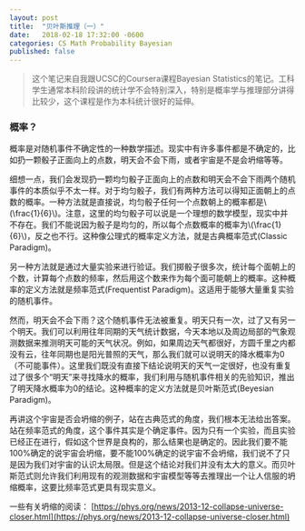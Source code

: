 ```yaml
---
layout: post
title:  "贝叶斯推理（一）"
date:   2018-02-18 17:32:00 -0600
categories: CS Math Probability Bayesian
published: false
---
```


<script src="https://cdnjs.cloudflare.com/ajax/libs/mathjax/2.7.0/MathJax.js?config=TeX-AMS-MML_HTMLorMML" type="text/javascript"></script>

>这个笔记来自我跟UCSC的Coursera课程Bayesian Statistics的笔记。工科学生通常本科阶段讲的统计学不会特别深入，特别是概率学与推理部分讲得比较少，这个课程是作为本科统计很好的延伸。

### 概率？

概率是对随机事件不确定性的一种数学描述。现实中有许多事件都是不确定的，比如扔一颗骰子正面向上的点数，明天会不会下雨，或者宇宙是不是会坍缩等等。

细想一点，我们会发现扔一颗均匀骰子正面向上的点数和明天会不会下雨两个随机事件的本质似乎不太一样。对于均匀骰子，我们有两种方法可以得知正面朝上的点数的概率。一种方法就是直接说，均匀骰子任何一个点数朝上的概率都是\\(\frac{1}{6}\\)。注意，这里的均匀骰子可以说是一个理想的数学模型，现实中并不存在。我们不能说因为骰子是均匀的，所以每个点数概率的概率为\\(\frac{1}{6}\\)，反之也不行。这种像公理式的概率定义方法，就是古典概率范式(Classic Paradigm)。

另一种方法就是通过大量实验来进行验证。我们掷骰子很多次，统计每个面朝上的个数，计算每个点数的频率，然后用这个数来作为每个面可能朝上的概率。这种概率的定义方法就是频率范式(Frequentist Paradigm)。这适用于能够大量重复实验的随机事件。

然而，明天会不会下雨？这个随机事件无法被重复。明天只有一次，过了又有另一个明天。我们可以利用往年同期的天气统计数据，今天本地以及周边局部的气象观测数据来推测明天可能的天气状况。例如，如果周边天气都很好，方圆千里之内都没有云，往年同期也是阳光普照的天气，那么我们就可以说明天的降水概率为0（不可能事件）。这里我们既没有直接下结论说明天的天气一定很好，也没有重复过了很多个“明天”来寻找降水的概率，我们利用与随机事件相关的先验知识，推出了明天降水概率为0的结论。这种概率的定义方法就是贝叶斯范式(Beyesian Paradigm)。

再讲这个宇宙是否会坍缩的例子，站在古典范式的角度，我们根本无法给出答案。站在频率范式的角度，这个事件其实是个确定事件。因为只有一个实验，而且实验已经正在进行，假如这个世界是良构的，那么结果也是确定的。因此我们要不能100%确定的说宇宙会坍缩，要不能100%确定的说宇宙不会坍缩，我们说不了只是因为我们对宇宙的认识太局限。但是这个结论对我们并没有太大的意义。而贝叶斯范式则允许我们利用现有的观测数据和宇宙模型等等去推理出一个让人信服的坍缩概率，这要比频率范式更具有现实意义。

一些有关坍缩的阅读：
[https://phys.org/news/2013-12-collapse-universe-closer.html](https://phys.org/news/2013-12-collapse-universe-closer.html)
